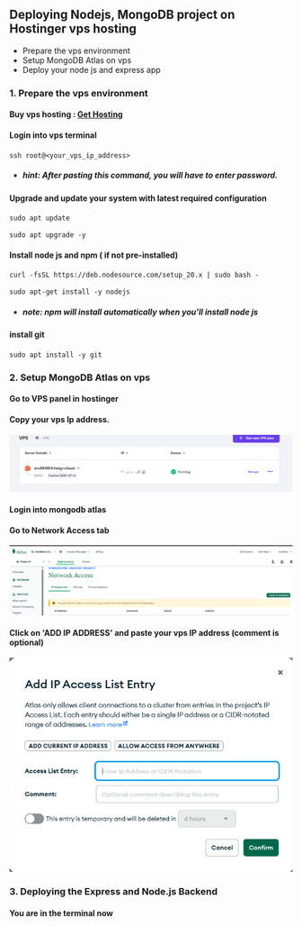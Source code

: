 ## Deploying Nodejs, MongoDB project on Hostinger vps hosting

- Prepare the vps environment
- Setup MongoDB Atlas on vps
- Deploy your node js and express app

### 1. Prepare the vps environment

#### Buy vps hosting : [Get Hosting](https://www.hostinger.com/in/vps-hosting)

#### Login into vps terminal

```
ssh root@<your_vps_ip_address>
```

- ##### hint: After pasting this command, you will have to enter password.

#### Upgrade and update your system with latest required configuration

```
sudo apt update
```

```
sudo apt upgrade -y
```

#### Install node js and npm ( if not pre-installed)

```
curl -fsSL https://deb.nodesource.com/setup_20.x | sudo bash -
```

```
sudo apt-get install -y nodejs
```

- ##### note: npm will install automatically when you'll install node js

#### install git

```
sudo apt install -y git
```

### 2. Setup MongoDB Atlas on vps

#### Go to VPS panel in hostinger

#### Copy your vps Ip address.

![alt text](image-3.png)


#### Login into mongodb atlas

#### Go to Network Access tab

![alt text](image.png)

#### Click on 'ADD IP ADDRESS' and paste your vps IP address (comment is optional)

![alt text](image-1.png)

### 3. Deploying the Express and Node.js Backend

#### You are in the terminal now
####